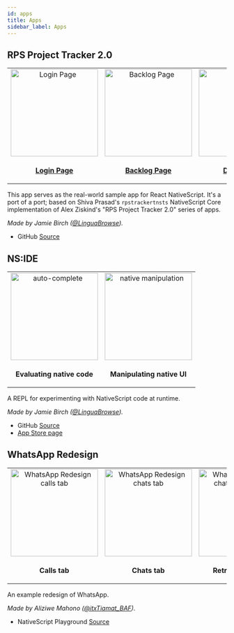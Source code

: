 ```yaml
---
id: apps
title: Apps
sidebar_label: Apps
---
```

<!-- contributors: [shirakaba] -->

## RPS Project Tracker 2.0

<table>
    <tbody>
        <tr>
            <td align="center" valign="middle">
                <img alt="Login Page" width="200px" src="/img/sample-apps/rpstrackerrns-login-page.png"/>
            </td>
            <td align="center" valign="middle">
                <img alt="Backlog Page" width="200px" src="/img/sample-apps/rpstrackerrns-backlog-page.png"/>
            </td>
            <td align="center" valign="middle">
                <img alt="Detail Page" width="200px" src="/img/sample-apps/rpstrackerrns-detail-page.png"/>
            </td>
        </tr>
        <tr>
            <td align="center" valign="middle">
                <p><b><a href="https://github.com/shirakaba/rpstrackerrns/tree/master/app/views/pages/login/LoginPage.tsx">Login Page</a></b></p>
            </td>
            <td align="center" valign="middle">
                <p><b><a href="https://github.com/shirakaba/rpstrackerrns/tree/master/app/views/pages/backlog/BacklogPage.tsx">Backlog Page</a></b></p>
            </td>
            <td align="center" valign="middle">
                <p><b><a href="https://github.com/shirakaba/rpstrackerrns/blob/master/app/views/pages/detail/DetailPage.tsx">Detail Page</a></b></p>
            </td>
        </tr>
    </tbody>
</table>

This app serves as the real-world sample app for React NativeScript. It's a port of a port; based on Shiva Prasad's `rpstrackertnsts` NativeScript Core implementation of Alex Ziskind's "RPS Project Tracker 2.0" series of apps.

*Made by Jamie Birch ([@LinguaBrowse](https://twitter.com/LinguaBrowse)).*

* GitHub [Source](https://github.com/shirakaba/rpstrackerrns)

## NS:IDE

<table>
    <tbody>
        <tr>
            <td align="center" valign="middle">
                <img alt="auto-complete" src="/img/sample-apps/nside-auto-complete.png" width="200px" </img>
            </td>
            <td align="center" valign="middle">
                <img alt="native manipulation" src="/img/sample-apps/nside-native-manipulation.png" width="200px"</img>
            </td>
        </tr>
        <tr>
            <td align="center" valign="middle">
                <p><b>Evaluating native code</b></p>
            </td>
            <td align="center" valign="middle">
                <p><b>Manipulating native UI</b></p>
            </td>
        </tr>
    </tbody>
</table>

A REPL for experimenting with NativeScript code at runtime.

*Made by Jamie Birch ([@LinguaBrowse](https://twitter.com/LinguaBrowse)).*

* GitHub [Source](https://github.com/shirakaba/nside)
* [App Store page](https://itunes.apple.com/us/app/nside/id1446068686?ls=1&mt=8)


## WhatsApp Redesign

<table>
    <tbody>
        <tr>
            <td align="center" valign="middle">
                <img alt="WhatsApp Redesign calls tab" src="/img/sample-apps/wa-1.jpg" width="200px" </img>
            </td>
            <td align="center" valign="middle">
                <img alt="WhatsApp Redesign chats tab" src="/img/sample-apps/wa-2.jpg" width="200px"</img>
            </td>
            <td align="center" valign="middle">
                <img alt="WhatsApp Redesign chats tab, header retracted" src="/img/sample-apps/wa-3.jpg" width="200px"</img>
            </td>
        </tr>
        <tr>
            <td align="center" valign="middle">
                <p><b>Calls tab</b></p>
            </td>
            <td align="center" valign="middle">
                <p><b>Chats tab</b></p>
            </td>
            <td align="center" valign="middle">
                <p><b>Retracted header</b></p>
            </td>
        </tr>
    </tbody>
</table>

An example redesign of WhatsApp.

*Made by Aliziwe Mahono ([@itxTiamat_BAF](https://twitter.com/itxTiamat_BAF)).*

* NativeScript Playground [Source](https://play.nativescript.org/?template=play-react&id=QahdpV)


